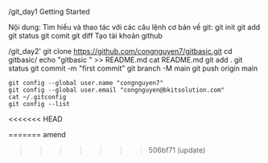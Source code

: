 /git_day1
Getting Started

Nội dung:
    Tìm hiểu và thao tác với các câu lệnh cơ bản về git:
        git init
        git add
        git status
        git comit
        git diff
Tạo tài khoản github

/git_day2'
	git clone https://github.com/congnguyen7/gitbasic.git
	cd gitbasic/
	echo "gitbasic " >> README.md
	cat README.md
	git add .
	git status
	git commit -m "first commit"
	git branch -M main
	git push origin main
	
	git config --global user.name "congnguyen7"
	git config --global user.email "congnguyen@bkitsolution.com"
	cat ~/.gitconfig
	git config --list
	
<<<<<<< HEAD
	
=======
	amend
>>>>>>> 506bf71 (update)

	


